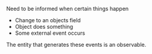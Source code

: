 Need to be informed when certain things happen
* Change to an objects field
* Object does something 
* Some external event occurs

The entity that generates these events is an observable.